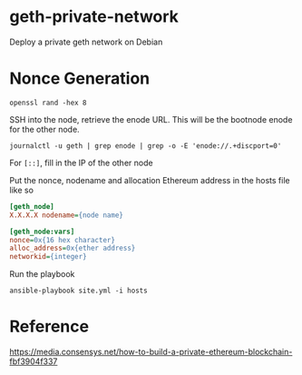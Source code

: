 # geth-private-network

Deploy a private geth network on Debian

# Nonce Generation

```
openssl rand -hex 8
```

SSH into the node, retrieve the enode URL. This will be the bootnode enode for
the other node.

```
journalctl -u geth | grep enode | grep -o -E 'enode://.+discport=0'
```

For `[::]`, fill in the IP of the other node

Put the nonce, nodename and allocation Ethereum address in the hosts file like so

```ini
[geth_node]
X.X.X.X nodename={node name}

[geth_node:vars]
nonce=0x{16 hex character}
alloc_address=0x{ether address}
networkid={integer}
```

Run the playbook

```
ansible-playbook site.yml -i hosts
```

# Reference

https://media.consensys.net/how-to-build-a-private-ethereum-blockchain-fbf3904f337

